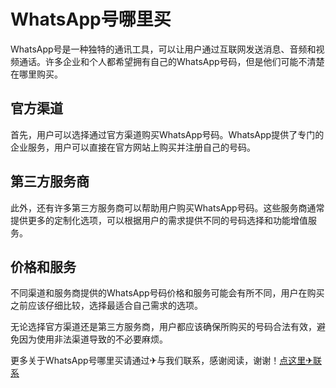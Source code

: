 # WhatsApp号哪里买

WhatsApp号是一种独特的通讯工具，可以让用户通过互联网发送消息、音频和视频通话。许多企业和个人都希望拥有自己的WhatsApp号码，但是他们可能不清楚在哪里购买。

## 官方渠道
首先，用户可以选择通过官方渠道购买WhatsApp号码。WhatsApp提供了专门的企业服务，用户可以直接在官方网站上购买并注册自己的号码。

## 第三方服务商
此外，还有许多第三方服务商可以帮助用户购买WhatsApp号码。这些服务商通常提供更多的定制化选项，可以根据用户的需求提供不同的号码选择和功能增值服务。

## 价格和服务
不同渠道和服务商提供的WhatsApp号码价格和服务可能会有所不同，用户在购买之前应该仔细比较，选择最适合自己需求的选项。

无论选择官方渠道还是第三方服务商，用户都应该确保所购买的号码合法有效，避免因为使用非法渠道导致的不必要麻烦。

更多关于WhatsApp号哪里买请通过✈与我们联系，感谢阅读，谢谢！[点这里✈联系](https://ww.k02.cc)